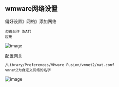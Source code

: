 ## wmware网络设置
偏好设置》网络》添加网络
```base
勾选允许（NAT）
应用
```
![image](https://user-images.githubusercontent.com/83051290/201591680-4827fb91-3e0e-46e0-92a5-e5472c93788f.png)

配置网关
```base
/Library/Preferences/VMware Fusion/vmnet2/nat.conf
vmnet2为自定义网络的名字
```

![image](https://user-images.githubusercontent.com/83051290/201608499-92e7bff7-0d33-4ceb-a982-caf98e7f4e59.png)
